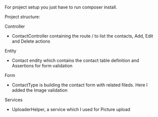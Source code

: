 For project setup you just have to run composer install.

Project structure:

Controller
 - ContactController containing the route / to list the contacts, Add, Edit and Delete actions
 
Entity
 - Contact endity which contains the contact table definition and Assertions for form validation
 
Form
 - ContactType is building the contact form with related fileds. Here I added the Image validation
 
Services
 - UploaderHelper, a service which I used for Picture upload

